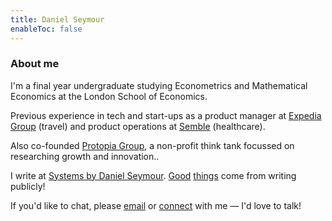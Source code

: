 ```yaml
---
title: Daniel Seymour
enableToc: false
---
```

<h3>About me</h3>

<p>I'm a final year undergraduate studying Econometrics and Mathematical Economics at the London School of Economics.</p>

<p>Previous experience in tech and start-ups as a product manager at <a href="https://www.expediagroup.com/home/" target="_blank" rel="noopener noreferrer">Expedia Group</a> (travel) and product operations at <a href="https://www.semble.io/" target="_blank" rel="noopener noreferrer">Semble</a> (healthcare).</p>

<p>Also co-founded <a href="https://www.protopiagroup.org/" target="_blank" rel="noopener noreferrer">Protopia Group</a>, a non-profit think tank focussed on researching growth and innovation..</p>

<p>I write at <a href="https://danielseymour.substack.com/?utm_source=substack&utm_medium=web&utm_campaign=substack_profile" target="_blank" rel="noopener noreferrer">Systems by Daniel Seymour</a>. <a href="https://guzey.com/personal/why-have-a-blog/" target="_blank" rel="noopener noreferrer">Good</a> <a href="https://nabeelqu.co/principles" target="_blank" rel="noopener noreferrer">things</a> come from writing publicly!</p>

<p>If you'd like to chat, please <a href="mailto:d.seymour@lse.ac.uk">email</a> or <a href="https://www.linkedin.com/in/daniel-seymour1/" target="_blank" rel="noopener noreferrer">connect</a> with me — I'd love to talk!</p>
